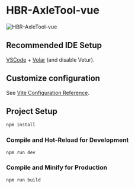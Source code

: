 # HBR-AxleTool-vue
![HBR-AxleTool-vue](https://socialify.git.ci/FuseFairy/HBR-AxleTool-vue/image?font=Raleway&language=1&name=1&owner=1&pattern=Overlapping%20Hexagons&theme=Dark)

## Recommended IDE Setup

[VSCode](https://code.visualstudio.com/) + [Volar](https://marketplace.visualstudio.com/items?itemName=Vue.volar) (and disable Vetur).

## Customize configuration

See [Vite Configuration Reference](https://vitejs.dev/config/).

## Project Setup

```sh
npm install
```

### Compile and Hot-Reload for Development

```sh
npm run dev
```

### Compile and Minify for Production

```sh
npm run build
```
